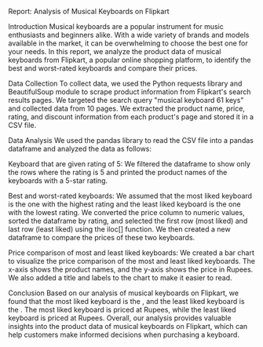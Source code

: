 Report: Analysis of Musical Keyboards on Flipkart

Introduction
Musical keyboards are a popular instrument for music enthusiasts and beginners alike. With a wide variety of brands and models available in the market, it can be overwhelming to choose the best one for your needs. In this report, we analyze the product data of musical keyboards from Flipkart, a popular online shopping platform, to identify the best and worst-rated keyboards and compare their prices.

Data Collection
To collect data, we used the Python requests library and BeautifulSoup module to scrape product information from Flipkart's search results pages. We targeted the search query "musical keyboard 61 keys" and collected data from 10 pages. We extracted the product name, price, rating, and discount information from each product's page and stored it in a CSV file.

Data Analysis
We used the pandas library to read the CSV file into a pandas dataframe and analyzed the data as follows:

Keyboard that are given rating of 5: We filtered the dataframe to show only the rows where the rating is 5 and printed the product names of the keyboards with a 5-star rating.

Best and worst-rated keyboards: We assumed that the most liked keyboard is the one with the highest rating and the least liked keyboard is the one with the lowest rating. We converted the price column to numeric values, sorted the dataframe by rating, and selected the first row (most liked) and last row (least liked) using the iloc[] function. We then created a new dataframe to compare the prices of these two keyboards.

Price comparison of most and least liked keyboards: We created a bar chart to visualize the price comparison of the most and least liked keyboards. The x-axis shows the product names, and the y-axis shows the price in Rupees. We also added a title and labels to the chart to make it easier to read.

Conclusion
Based on our analysis of musical keyboards on Flipkart, we found that the most liked keyboard is the <insert most liked product name>, and the least liked keyboard is the <insert least liked product name>. The most liked keyboard is priced at <insert price> Rupees, while the least liked keyboard is priced at <insert price> Rupees. Overall, our analysis provides valuable insights into the product data of musical keyboards on Flipkart, which can help customers make informed decisions when purchasing a keyboard.
